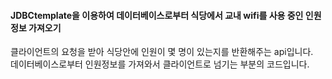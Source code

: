 
#### JDBCtemplate을 이용하여 데이터베이스로부터 식당에서 교내 wifi를 사용 중인 인원 정보 가져오기 


  클라이언트의 요청을 받아 식당안에 인원이 몇 명이 있는지를 반환해주는 api입니다.  
  데이터베이스로부터 인원정보를 가져와서 클라이언트로 넘기는 부분의 코드입니다.

